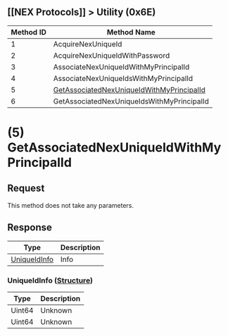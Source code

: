 ## [[NEX Protocols]] > Utility (0x6E)

| Method ID | Method Name |
| --- | --- |
| 1 | AcquireNexUniqueId |
| 2 | AcquireNexUniqueIdWithPassword |
| 3 | AssociateNexUniqueIdWithMyPrincipalId |
| 4 | AssociateNexUniqueIdsWithMyPrincipalId |
| 5 | [GetAssociatedNexUniqueIdWithMyPrincipalId](#5-getassociatednexuniqueidwithmyprincipalid) |
| 6 | GetAssociatedNexUniqueIdsWithMyPrincipalId |

# (5) GetAssociatedNexUniqueIdWithMyPrincipalId
## Request
This method does not take any parameters.

## Response
| Type | Description |
| --- | --- |
| [UniqueIdInfo](#uniqueidinfo) | Info |

### UniqueIdInfo ([Structure])
| Type | Description |
| --- | --- |
| Uint64 | Unknown |
| Uint64 | Unknown |

[Structure]: NEX-Common-Types#structure